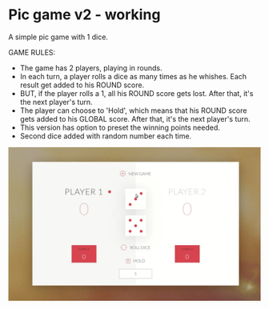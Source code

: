 # Pic game v2 - working
A simple pic game with 1 dice.

GAME RULES:

- The game has 2 players, playing in rounds.
- In each turn, a player rolls a dice as many times as he whishes. Each result get added to his ROUND score.
- BUT, if the player rolls a 1, all his ROUND score gets lost. After that, it's the next player's turn.
- The player can choose to 'Hold', which means that his ROUND score gets added to his GLOBAL score. After that, it's the next player's turn.
- This version has option to preset the winning points needed.
- Second dice added with random number each time.

![](img/Pic-Game-2-dices.gif)
